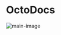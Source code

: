 # OctoDocs

![main-image](https://github.com/user-attachments/assets/127bc3c6-8919-413e-94ad-28d3a2fe8887)
